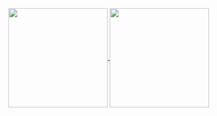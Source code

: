 <a href="https://github.com/sorenjuul">
  <img height=200 align="center" src="https://github-readme-stats-git-old-version-sorenjuul.vercel.app/api?username=sorenjuul&count_private=true&show_icons=true&hide=issues,stars,contribs&show=reviews,prs_merged,prs_merged_percentage" />
</a>
<a href="https://github.com/sorenjuul">
  <img height=200 align="center" src="https://github-readme-stats-git-old-version-sorenjuul.vercel.app/api/top-langs/?username=sorenjuul&layout=compact&langs_count=8&card_width=320" />
</a>
